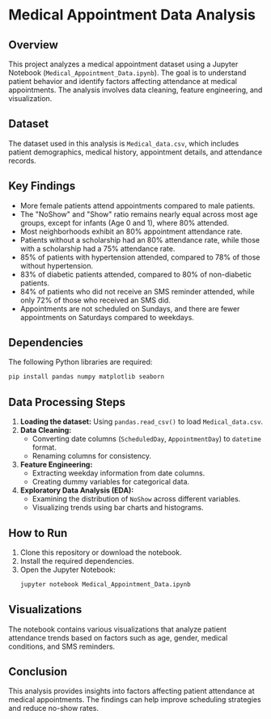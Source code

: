 # Medical Appointment Data Analysis

## Overview

This project analyzes a medical appointment dataset using a Jupyter Notebook (`Medical_Appointment_Data.ipynb`). The goal is to understand patient behavior and identify factors affecting attendance at medical appointments. The analysis involves data cleaning, feature engineering, and visualization.

## Dataset

The dataset used in this analysis is `Medical_data.csv`, which includes patient demographics, medical history, appointment details, and attendance records.

## Key Findings

- More female patients attend appointments compared to male patients.
- The "NoShow" and "Show" ratio remains nearly equal across most age groups, except for infants (Age 0 and 1), where 80% attended.
- Most neighborhoods exhibit an 80% appointment attendance rate.
- Patients without a scholarship had an 80% attendance rate, while those with a scholarship had a 75% attendance rate.
- 85% of patients with hypertension attended, compared to 78% of those without hypertension.
- 83% of diabetic patients attended, compared to 80% of non-diabetic patients.
- 84% of patients who did not receive an SMS reminder attended, while only 72% of those who received an SMS did.
- Appointments are not scheduled on Sundays, and there are fewer appointments on Saturdays compared to weekdays.

## Dependencies

The following Python libraries are required:

```bash
pip install pandas numpy matplotlib seaborn
```

## Data Processing Steps

1. **Loading the dataset:** Using `pandas.read_csv()` to load `Medical_data.csv`.
2. **Data Cleaning:**
   - Converting date columns (`ScheduledDay`, `AppointmentDay`) to `datetime` format.
   - Renaming columns for consistency.
3. **Feature Engineering:**
   - Extracting weekday information from date columns.
   - Creating dummy variables for categorical data.
4. **Exploratory Data Analysis (EDA):**
   - Examining the distribution of `NoShow` across different variables.
   - Visualizing trends using bar charts and histograms.

## How to Run

1. Clone this repository or download the notebook.
2. Install the required dependencies.
3. Open the Jupyter Notebook:
   ```bash
   jupyter notebook Medical_Appointment_Data.ipynb
   ```

## Visualizations

The notebook contains various visualizations that analyze patient attendance trends based on factors such as age, gender, medical conditions, and SMS reminders.

## Conclusion

This analysis provides insights into factors affecting patient attendance at medical appointments. The findings can help improve scheduling strategies and reduce no-show rates.
